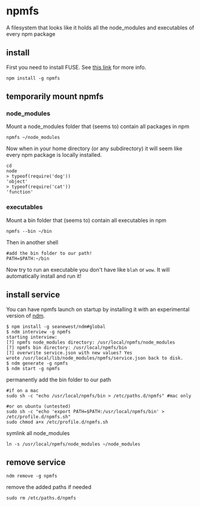 # npmfs
A filesystem that looks like it holds all the node_modules and executables of every npm package

## install
First you need to install FUSE. See [this link](https://github.com/bcle/fuse4js#requirements) for more info.

```
npm install -g npmfs
```

## temporarily mount npmfs

### node_modules

Mount a node_modules folder that (seems to) contain all packages in npm
```
npmfs ~/node_modules
```
Now when in your home directory (or any subdirectory) it will seem like every npm package is locally installed.
```
cd
node
> typeof(require('dog'))
'object'
> typeof(require('cat'))
'function'
```

### executables

Mount a bin folder that (seems to) contain all executables in npm
```
npmfs --bin ~/bin
```
Then in another shell
```
#add the bin folder to our path!
PATH=$PATH:~/bin
```
Now try to run an executable you don't have like ```blah``` or ```wow```. It will automatically install and run it!



## install service

You can have npmfs launch on startup by installing it with an experimental version of [ndm](https://github.com/seanewest/ndm/tree/global).
```
$ npm install -g seanewest/ndm#global
$ ndm interview -g npmfs
starting interview:
[?] npmfs node_modules directory: /usr/local/npmfs/node_modules
[?] npmfs bin directory: /usr/local/npmfs/bin
[?] overwrite service.json with new values? Yes
wrote /usr/local/lib/node_modules/npmfs/service.json back to disk.
$ ndm generate -g npmfs
$ ndm start -g npmfs
```
permanently add the bin folder to our path

```
#if on a mac
sudo sh -c "echo /usr/local/npmfs/bin > /etc/paths.d/npmfs" #mac only

#or on ubuntu (untested)
sudo sh -c "echo 'export PATH=$PATH:/usr/local/npmfs/bin' > /etc/profile.d/npmfs.sh"
sudo chmod a+x /etc/profile.d/npmfs.sh
```

symlink all node_modules
```
ln -s /usr/local/npmfs/node_modules ~/node_modules
```

## remove service
```
ndm remove -g npmfs
```
remove the added paths if needed
```
sudo rm /etc/paths.d/npmfs
```
